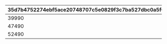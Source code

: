 |35d7b4752274ebf5ace20748707c5e0829f3c7ba527dbc0a5f0a64eeb65d95f3|80f3cc8f0e120e11cf85cff4083e9b1350748887c9714e44b4cc88880ef9a813|d24d27ac6165e35360c272f12ee99e956fd804df72b278f32e06c2ddcf9fae65|bfc4d0ed3e474fb5d49b70459daa71a4f30587e5a5c63f44509bb8c5324aaf35|e5a3dd85054fc5b0d25f1ba23663c1b327965a69e67fa774a65bf4986d719575|
| --- | --- | --- | --- | --- |
|39990|0|-1|17|10001|
|47490|0|-1|20|10002|
|52490|0|-1|22|10003|